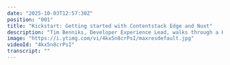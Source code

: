```yaml
---
date: "2025-10-03T12:57:30Z"
position: "001"
title: "Kickstart: Getting started with Contentstack Edge and Nuxt"
description: "Tim Benniks, Developer Experience Lead, walks through a Kickstart Nuxt front-end implementation.\n\nVisit our docs for an in-depth write up: https://www.contentstack.com/docs/developers/kickstarts/nuxt\n\nJoin our community: https://community.contentstack.com"
image: "https://i.ytimg.com/vi/4kx5n8crPsI/maxresdefault.jpg"
videoId: "4kx5n8crPsI"
transcript: ""
---
```


